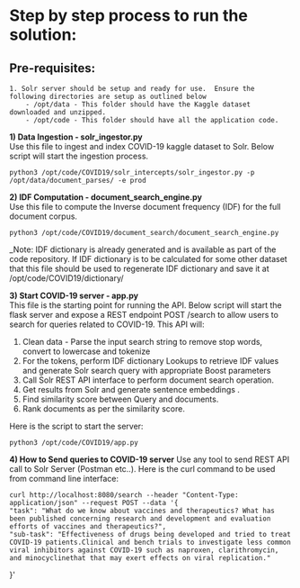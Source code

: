# Step by step process to run the solution:

## Pre-requisites:
    1. Solr server should be setup and ready for use.  Ensure the following directories are setup as outlined below
        - /opt/data - This folder should have the Kaggle dataset downloaded and unzipped.
        - /opt/code - This folder should have all the application code.

**1)  Data Ingestion - solr_ingestor.py**<br/>
  Use this file to ingest and index COVID-19 kaggle dataset to Solr. Below script will start the ingestion process.
  
    python3 /opt/code/COVID19/solr_intercepts/solr_ingestor.py -p /opt/data/document_parses/ -e prod
  
  
**2) IDF Computation - document_search_engine.py**<br/>
  Use this file to compute the Inverse document frequency (IDF) for the full document corpus.
  
    python3 /opt/code/COVID19/document_search/document_search_engine.py
    
  _Note: IDF dictionary is already generated and is available as part of the code repository. If IDF dictionary is to be calculated for some other dataset that this file should be used to regenerate IDF dictionary and save it at /opt/code/COVID19/dictionary/

**3) Start COVID-19 server - app.py**<br/>
  This file is the starting point for running the API. Below script will start the flask server and expose a REST endpoint POST /search to allow users to search for queries related to COVID-19. This API will:
  1) Clean data - Parse the input search string to remove stop words, convert to lowercase and tokenize
  2) For the tokens, perform IDF dictionary Lookups to retrieve IDF values and generate Solr search query with appropriate Boost parameters
  3) Call Solr REST API interface to perform document search operation.
  4) Get results from Solr and generate sentence embeddings .
  5) Find similarity score between Query and documents.
  6) Rank documents as per the similarity score.
 
 Here is the script to start the server:
 
    python3 /opt/code/COVID19/app.py
  
**4) How to Send queries to COVID-19 server**
  Use any tool to send REST API call to Solr Server (Postman etc..). Here is the curl command to be used from command line interface:
  
    curl http://localhost:8080/search --header "Content-Type: application/json" --request POST --data '{
	"task": "What do we know about vaccines and therapeutics? What has been published concerning research and development and evaluation efforts of vaccines and therapeutics?",
	"sub-task": "Effectiveness of drugs being developed and tried to treat COVID-19 patients.Clinical and bench trials to investigate less common viral inhibitors against COVID-19 such as naproxen, clarithromycin, and minocyclinethat that may exert effects on viral replication."
}'
